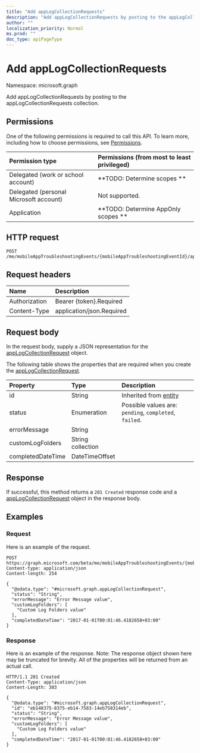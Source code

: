 ```yaml
---
title: "Add appLogCollectionRequests"
description: "Add appLogCollectionRequests by posting to the appLogCollectionRequests collection."
author: ""
localization_priority: Normal
ms.prod: ""
doc_type: apiPageType
---
```


# Add appLogCollectionRequests

Namespace: microsoft.graph

Add appLogCollectionRequests by posting to the appLogCollectionRequests collection.

## Permissions
One of the following permissions is required to call this API. To learn more, including how to choose permissions, see [Permissions](/concepts/permissions-reference.md).

|Permission type|Permissions (from most to least privileged)|
|:---|:---|
|Delegated (work or school account)|**TODO: Determine scopes **|
|Delegated (personal Microsoft account)|Not supported.|
|Application|**TODO: Determine AppOnly scopes **|

## HTTP request
<!-- {
  "blockType": "ignored"
}
-->
``` http
POST /me/mobileAppTroubleshootingEvents/{mobileAppTroubleshootingEventId}/appLogCollectionRequests/$ref
```

## Request headers
|Name|Description|
|:---|:---|
|Authorization|Bearer {token}.Required|
|Content-Type|application/json.Required|

## Request body
In the request body, supply a JSON representation for the [appLogCollectionRequest](../resources/applogcollectionrequest.md) object.

The following table shows the properties that are required when you create the [appLogCollectionRequest](../resources/applogcollectionrequest.md).

|Property|Type|Description|
|:---|:---|:---|
|id|String| Inherited from [entity](../resources/entity.md)|
|status|Enumeration| Possible values are: `pending`, `completed`, `failed`.|
|errorMessage|String||
|customLogFolders|String collection||
|completedDateTime|DateTimeOffset||



## Response
If successful, this method returns a `201 Created` response code and a [appLogCollectionRequest](../resources/applogcollectionrequest.md) object in the response body.

## Examples

### Request
Here is an example of the request.
<!-- {
  "blockType": "request",
  "name": "create_applogcollectionrequest_from_"
}
-->
``` http
POST https://graph.microsoft.com/beta/me/mobileAppTroubleshootingEvents/{mobileAppTroubleshootingEventId}/appLogCollectionRequests
Content-type: application/json
Content-length: 254

{
  "@odata.type": "#microsoft.graph.appLogCollectionRequest",
  "status": "String",
  "errorMessage": "Error Message value",
  "customLogFolders": [
    "Custom Log Folders value"
  ],
  "completedDateTime": "2017-01-01T00:01:46.4182658+03:00"
}
```

### Response
Here is an example of the response. Note: The response object shown here may be truncated for brevity. All of the properties will be returned from an actual call.
<!-- {
  "blockType": "response",
  "truncated": true,
  "@odata.type": "microsoft.graph.applogcollectionrequest"
}
-->
``` http
HTTP/1.1 201 Created
Content-Type: application/json
Content-Length: 303

{
  "@odata.type": "#microsoft.graph.appLogCollectionRequest",
  "id": "eb148375-8375-eb14-7583-14eb758314eb",
  "status": "String",
  "errorMessage": "Error Message value",
  "customLogFolders": [
    "Custom Log Folders value"
  ],
  "completedDateTime": "2017-01-01T00:01:46.4182658+03:00"
}
```

